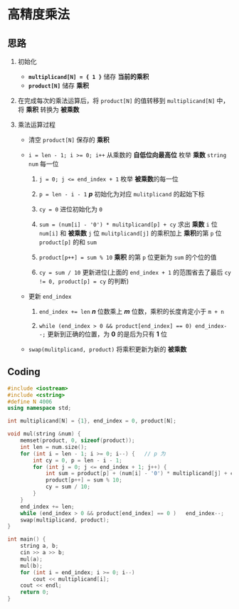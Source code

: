 # 高精度乘法

## 思路

1. 初始化
    - **`multiplicand[N] = { 1 }`** 储存 **当前的乘积** 
    - **`product[N]`** 储存 **乘积**

2. 在完成每次的乘法运算后，将 `product[N]` 的值转移到 `multiplicand[N]` 中，将 **乘积** 转换为 **被乘数**

3. 乘法运算过程
    - 清空 `product[N]` 保存的 **乘积**
    - `i = len - 1; i >= 0; i++` 从乘数的 **自低位向最高位** 枚举 **乘数** `string num` 每一位
        1. `j = 0; j <= end_index + 1` 枚举 **被乘数**的每一位

        2. `p = len - i - 1` ***p*** 初始化为对应 `mulitplicand` 的起始下标
        3. `cy = 0` 进位初始化为 `0`

        4. `sum = (num[i] - '0') * mulitplicand[p] + cy` 求出 **乘数** `i` 位 `num[i]` 和 **被乘数** `j` 位 `mulitplicand[j]` 的乘积加上 **乘积**的第 `p` 位 `product[p]` 的和 `sum`

        5. `product[p++] = sum % 10` **乘积** 的第 `p` 位更新为 `sum` 的个位的值

        6. `cy = sum / 10` 更新进位(上面的 `end_index + 1` 的范围省去了最后 `cy != 0, product[p] = cy` 的判断)

    - 更新 `end_index`
        1. `end_index += len` ***n*** 位数乘上 ***m*** 位数，乘积的长度肯定小于 `m + n`
        
        2. `while (end_index > 0 && product[end_index] == 0) end_index--;` 更新到正确的位置，为 **0** 的是后为只有 **1** 位

    - `swap(mulitplicand, product)` 将乘积更新为新的 **被乘数**

## Coding

```cpp
#include <iostream>
#include <cstring>
#define N 4006
using namespace std;

int multiplicand[N] = {1}, end_index = 0, product[N];

void mul(string &num) {
    memset(product, 0, sizeof(product));
    int len = num.size();
    for (int i = len - 1; i >= 0; i--) {   // p 为
        int cy = 0, p = len - i - 1;
        for (int j = 0; j <= end_index + 1; j++) {
            int sum = product[p] + (num[i] - '0') * multiplicand[j] + cy;
            product[p++] = sum % 10;
            cy = sum / 10;
        }
    }
    end_index += len;
    while (end_index > 0 && product[end_index] == 0 )   end_index--;
    swap(multiplicand, product);
}

int main() {
    string a, b;
    cin >> a >> b;
    mul(a);
    mul(b);
    for (int i = end_index; i >= 0; i--)
        cout << multiplicand[i];
    cout << endl;
    return 0;
}
```